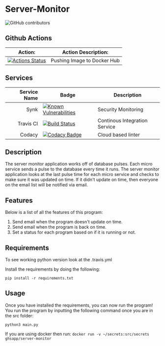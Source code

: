 # Server-Monitor

![GitHub contributors](https://img.shields.io/github/contributors/goffstown-sports-app/Scrape-Calendar-Data)

## Github Actions

| Action:                                                                                                                                                                    | Action Description:         |
|----------------------------------------------------------------------------------------------------------------------------------------------------------------------------|-----------------------------|
| [![Actions Status](https://github.com/goffstown-sports-app/Server-Monitor/workflows/Docker-Hub/badge.svg)](https://github.com/goffstown-sports-app/Server-Monitor/actions) | Pushing Image to Docker Hub |

## Services

| Service Name | Badge                                                                                                                                                                                                                                                                                           | Description                   |
|-------------:|-------------------------------------------------------------------------------------------------------------------------------------------------------------------------------------------------------------------------------------------------------------------------------------------------|-------------------------------|
| Synk         | [![Known Vulnerabilities](https://snyk.io/test/github/goffstown-sports-app/Server-Monitor/badge.svg)](https://synk.io/test/github/goffstown-sports-app/Server-Monitor)                                                                                                              | Security Monitoring           |
| Travis CI    | [![Build Status](https://travis-ci.com/goffstown-sports-app/Server-Monitor.svg?branch=master)](https://travis-ci.com/goffstown-sports-app/Server-Monitor)                                                                                                                           | Continous Integration Service |
| Codacy       | [![Codacy Badge](https://api.codacy.com/project/badge/Grade/79e012cb6bc4425ba829dd60aa517c87)](https://app.codacy.com/app/matthewgleich/Server-Monitor?utm_source=github.com&utm_medium=referral&utm_content=goffstown-sports-app/Server-Monitor&utm_campaign=Badge_Grade_Settings) | Cloud based linter            |

## Description

The server monitor application works off of database pulses. Each micro service sends a pulse to the database every time it runs. The server monitor application looks at the last pulse time for each micro service and checks to make sure it was updated on time. If it didn't update on time, then everyone on the email list will be notified via email.

## Features

Below is a list of all the features of this program:

1. Send email when the program doesn't update on time.
2. Send email when the program is back on time.
3. Set a status for each program based on if it is running or not.

## Requirements

To see working python version look at the .travis.yml

Install the requirements by doing the following:

`pip install -r requirements.txt`

## Usage

Once you have installed the requirements, you can now run the program! You run the program by inputting the following command once you are in the src folder:

`python3 main.py`

If you are using docker then run:
`docker run -v ~/secrets:src/secrets ghsapp/server-monitor`
